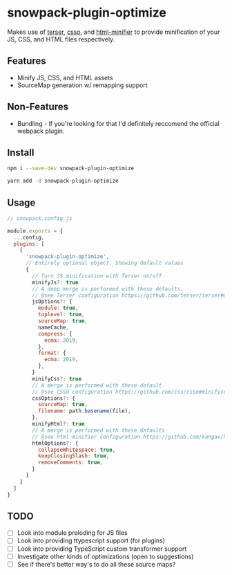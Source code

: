 # snowpack-plugin-optimize

Makes use of [terser](https://github.com/terser/terser), [csso](https://github.com/css/csso), and [html-minifier](https://github.com/kangax/html-minifier) to provide minification of your JS, CSS, and HTML files
respectively.

## Features

- Minify JS, CSS, and HTML assets
- SourceMap generation w/ remapping support

## Non-Features

- Bundling - If you're looking for that I'd definitely reccomend the official webpack plugin.

## Install

```sh
npm i --save-dev snowpack-plugin-optimize

yarn add -d snowpack-plugin-optimize
```

## Usage

```js
// snowpack.config.js

module.exports = {
  ...config,
  plugins: [
    [
      'snowpack-plugin-optimize',
      // Entirely optional object. Showing default values
      {
        // Turn JS minification with Terser on/off
        minifyJs?: true
        // A deep merge is performed with these defaults.
        // @see Terser configuration https://github.com/terser/terser#minify-options-structure
        jsOptions?: {
          module: true,
          toplevel: true,
          sourceMap: true,
          nameCache,
          compress: {
            ecma: 2019,
          },
          format: {
            ecma: 2019,
          },
        }
        minifyCss?: true
        // A merge is performed with these default
        // @see CSSO configuration https://github.com/css/csso#minifysource-options
        cssOptions?: {
          sourceMap: true,
          filename: path.basename(file),
        },
        minifyHtml?: true
        // A merge is performed with these defaults
        // @see html-minifier configuration https://github.com/kangax/html-minifier#options-quick-reference
        htmlOptions?: {
          collapseWhitespace: true,
          keepClosingSlash: true,
          removeComments: true,
        }
      }
    ]
  ]
}
```

## TODO

- [ ] Look into module preloding for JS files
- [ ] Look into providing ttypescript support (for plugins)
- [ ] Look into providing TypeScript custom transformer support
- [ ] Investigate other kinds of optimizations (open to suggestions)
- [ ] See if there's better way's to do all these source maps?
